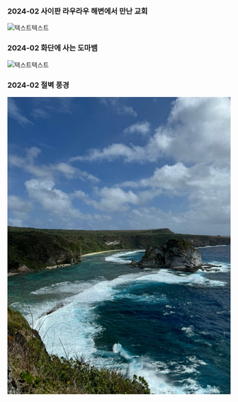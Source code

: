 ### 2024-02 사이판 라우라우 해변에서 만난 교회 

![텍스트텍스트](origins/남태평양의교회.jpg "사이판 라우라우 해변의 교회")

### 2024-02 화단에 사는 도마뱀
![텍스트텍스트](origins/도마뱀.jpg "사이판 라우라우 해변의 교회")

### 2024-02 절벽 풍경
![텍스트텍스트](origins/bird_island.jpg "사이판 라우라우 해변의 교회")
